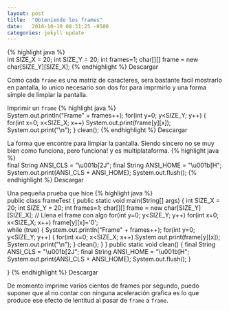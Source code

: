 ```yaml
---
layout: post
title:  "Obteniendo los frames"
date:   2016-10-10 08:31:25 -0500
categories: jekyll update
---
```

{% highlight java %}		
        int SIZE_X = 20;
		int SIZE_Y = 20;
		int frames=1;
		char[][] frame = new char[SIZE_Y][SIZE_X];
{% endhighlight %}
<a onclick="dl(0);">Descargar</a>

Como cada `frame` es una matriz de caracteres, sera bastante facil mostrarlo en pantalla, lo unico necesario son dos for para imprmirlo y una forma simple de limpiar la pantalla.

Imprimir un `frame`
{% highlight java %}		
			System.out.println("Frame" + frames++);
			for(int y=0; y<SIZE_Y; y++)
			{
				for(int x=0; x<SIZE_X; x++)
					System.out.print(frame[y][x]);
				System.out.print("\n");
			}
			clean();
{% endhighlight %}
<a onclick="dl(1);">Descargar</a>

La forma que encontre para limpiar la pantalla. Siendo sincero no se muy bien como funciona, pero funciona! y es multiplataforma.
{% highlight java %}		
    final String ANSI_CLS = "\u001b[2J";
    final String ANSI_HOME = "\u001b[H";
    System.out.print(ANSI_CLS + ANSI_HOME);
    System.out.flush();
{% endhighlight %}
<a onclick="dl(2);">Descargar</a>

Una pequeña prueba que hice
{% highlight java %}		
public class frameTest
{
	public static void main(String[] args)
	{
		int SIZE_X = 20;
		int SIZE_Y = 20;
		int frames=1;
		char[][] frame = new char[SIZE_Y][SIZE_X];
		// Llena el frame con algo
		for(int y=0; y<SIZE_Y; y++)
			for(int x=0; x<SIZE_X; x++)
				frame[y][x]='0';		
		while (true)
		{
			System.out.println("Frame" + frames++);
			for(int y=0; y<SIZE_Y; y++)
			{
				for(int x=0; x<SIZE_X; x++)
					System.out.print(frame[y][x]);
				System.out.print("\n");
			}
			clean();
		}
	}
	public static void clean()
	{
		final String ANSI_CLS = "\u001b[2J";
		final String ANSI_HOME = "\u001b[H";
		System.out.print(ANSI_CLS + ANSI_HOME);
		System.out.flush();
	}

}
{% endhighlight %}
<a onclick="dl(3);">Descargar</a>

De momento imprime varios cientos de frames por segundo, puedo suponer que al no contar con ninguna aceleración grafica es lo que produce 
ese efecto de lentitud al pasar de `frame` a `frame`.